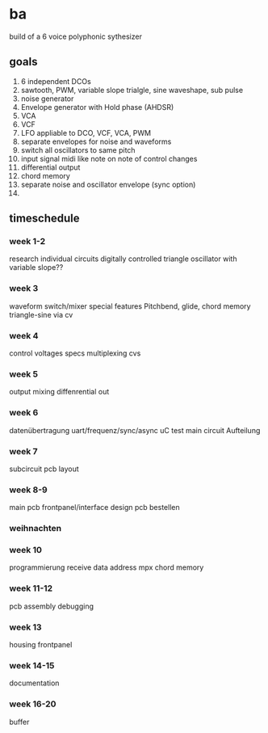 # ba
build of a 6 voice polyphonic sythesizer

## goals
1. 6 independent DCOs
1. sawtooth, PWM, variable slope trialgle, sine waveshape, sub pulse
1. noise generator
1. Envelope generator with Hold phase (AHDSR)
1. VCA
1. VCF
2. LFO appliable to DCO, VCF, VCA, PWM
3. separate envelopes for noise and waveforms
4. switch all oscillators to same pitch
5. input signal midi like note on note of control changes
6. differential output
7. chord memory
8. separate noise and oscillator envelope (sync option)
9. 

## timeschedule

### week 1-2
research individual circuits
digitally controlled triangle oscillator with variable slope??

### week 3
waveform switch/mixer
special features
Pitchbend, glide, chord memory
triangle-sine via cv

### week 4
control voltages specs
multiplexing cvs

### week 5
output mixing
diffenrential out

### week 6
datenübertragung
uart/frequenz/sync/async
uC test
main circuit Aufteilung

### week 7 
subcircuit pcb layout

### week 8-9
main pcb
frontpanel/interface design
pcb bestellen

### weihnachten

### week 10 
programmierung 
receive data
address mpx
chord memory

### week 11-12
pcb assembly
debugging

### week 13
housing
frontpanel

### week 14-15 
documentation

### week 16-20
buffer
